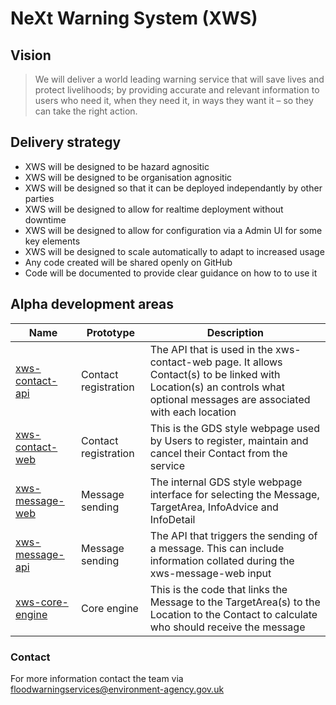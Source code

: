 # NeXt Warning System (XWS)

## Vision

> We will deliver a world leading warning service that will save lives and protect livelihoods; by providing accurate and relevant information to users who need it, when they need it, in ways they want it – so they can take the right action.

## Delivery strategy

* XWS will be designed to be hazard agnositic
* XWS will be designed to be organisation agnositic
* XWS will be designed so that it can be deployed independantly by other parties
* XWS will be designed to allow for realtime deployment without downtime
* XWS will be designed to allow for configuration via a Admin UI for some key elements
* XWS will be designed to scale automatically to adapt to increased usage
* Any code created will be shared openly on GitHub
* Code will be documented to provide clear guidance on how to to use it

## Alpha development areas <a name="alpha"></a>

| Name            | Prototype             | Description  |
| -------------   | -------------         | ---          |
| [xws-contact-api](https://github.com/NeXt-Warning-System/documentation/tree/master/xws-contact-api) | Contact registration  | The API that is used in the xws-contact-web page. It allows Contact(s) to be linked with Location(s) an controls what optional messages are associated with each location |
| [xws-contact-web](https://github.com/NeXt-Warning-System/documentation/tree/master/xws-contact-web) | Contact registration  | This is the GDS style webpage used by Users to register, maintain and cancel their Contact from the service |
| [xws-message-web](https://github.com/NeXt-Warning-System/documentation/tree/master/xws-message-web) | Message sending       | The internal GDS style webpage interface for selecting the Message, TargetArea, InfoAdvice and InfoDetail |
| [xws-message-api](https://github.com/NeXt-Warning-System/documentation/tree/master/xws-message-api) | Message sending       | The API that triggers the sending of a message. This can include information collated during the xws-message-web input |
| [xws-core-engine](https://github.com/NeXt-Warning-System/documentation/tree/master/xws-core-engine) | Core engine           | This is the code that links the Message to the TargetArea(s) to the Location to the Contact to calculate who should receive the message |


### Contact

For more information contact the team via [floodwarningservices@environment-agency.gov.uk](mailto:floodwarningservices@environment-agency.gov.uk)
